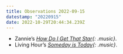```yaml
---
title: Observations 2022-09-15
datestamp: "20220915"
date: 2022-10-29T20:44:34.239Z
---
```

- Zannie’s *[How Do I Get That Star](https://zannie666.bandcamp.com/album/how-do-i-get-that-star){: .music}*.
- Living Hour’s *[Someday is Today](https://livinghourband.bandcamp.com/album/someday-is-today){: .music}*.